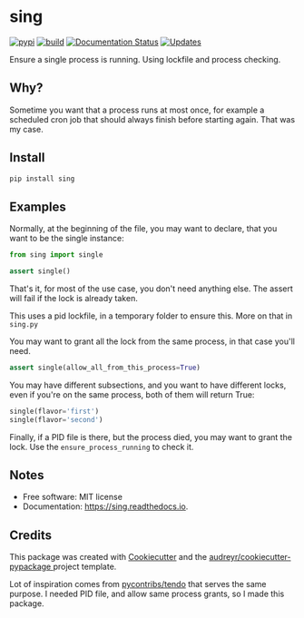 sing
====

[![pypi](https://img.shields.io/pypi/v/sing.svg)](https://pypi.python.org/pypi/sing)
[![build](https://img.shields.io/travis/dariosky/python-sing.svg)](https://travis-ci.org/dariosky/python-sing)
[![Documentation Status](https://readthedocs.org/projects/python-sing/badge/?version=latest)](https://python-sing.readthedocs.io/en/latest/?badge=latest)
[![Updates](https://pyup.io/repos/github/dariosky/python-sing/shield.svg)](https://pyup.io/repos/github/dariosky/sing/)

Ensure a single process is running. Using lockfile and process checking.

Why?
----

Sometime you want that a process runs at most once, for example a scheduled cron job that should always finish before starting again. That was my case.

Install
-------

```bash
pip install sing
```

Examples
--------

Normally, at the beginning of the file, you may want to declare, that you want to be the single instance:

```python
from sing import single

assert single()
```

That's it, for most of the use case, you don't need anything else. The assert will fail if the lock is already taken.

This uses a pid lockfile, in a temporary folder to ensure this. More on that in `sing.py`

You may want to grant all the lock from the same process, in that case you'll need.

```python
assert single(allow_all_from_this_process=True)
```

You may have different subsections, and you want to have different locks, even if you're on the same process, both of them will return True:

```python
single(flavor='first')
single(flavor='second')
```

Finally, if a PID file is there, but the process died, you may want to grant the lock.
Use the `ensure_process_running` to check it.



Notes
-----

-   Free software: MIT license
-   Documentation: <https://sing.readthedocs.io>.


Credits
-------

This package was created with [Cookiecutter](https://github.com/audreyr/cookiecutter) and the [audreyr/cookiecutter-pypackage ](https://github.com/audreyr/cookiecutter-pypackage) project template.

Lot of inspiration comes from [pycontribs/tendo](https://github.com/pycontribs/tendo) that serves the same purpose. I needed PID file, and allow same process grants, so I made this package.
